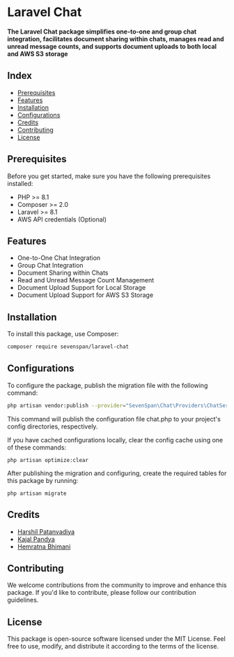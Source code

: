 # Laravel Chat

**The Laravel Chat package simplifies one-to-one and group chat integration, facilitates document sharing within chats, manages read and unread message counts, and supports document uploads to both local and AWS S3 storage**

## Index

- [Prerequisites](#prerequisites)
- [Features](#features)
- [Installation](#installation)
- [Configurations](#configurations)
- [Credits](#credits)
- [Contributing](#contributing)
- [License](#license)

## <span id="prerequisites">**Prerequisites**</span>

Before you get started, make sure you have the following prerequisites installed:

- PHP >= 8.1
- Composer >= 2.0
- Laravel >= 8.1
- AWS API credentials (Optional)

## <span id="features">**Features**</span>

- One-to-One Chat Integration
- Group Chat Integration
- Document Sharing within Chats
- Read and Unread Message Count Management
- Document Upload Support for Local Storage
- Document Upload Support for AWS S3 Storage

## <span id="installation">**Installation**</span>

To install this package, use Composer:

```bash
composer require sevenspan/laravel-chat
```

## <span id="configurations">**Configurations**</span>

To configure the package, publish the migration file with the following command:

```bash
php artisan vendor:publish --provider="SevenSpan\Chat\Providers\ChatServiceProvider"
```

This command will publish the configuration file chat.php to your project's config directories, respectively.

If you have cached configurations locally, clear the config cache using one of these commands:

```
php artisan optimize:clear
```

After publishing the migration and configuring, create the required tables for this package by running:

```
php artisan migrate
```

## <span id="credits">Credits</span>

- [Harshil Patanvadiya](https://github.com/harshil-patanvadiya)
- [Kajal Pandya](https://github.com/kajal98)
- [Hemratna Bhimani](https://github.com/hemratna)

## <span id="contributing">Contributing</span>

We welcome contributions from the community to improve and enhance this package. If you'd like to contribute, please follow our contribution guidelines.

## <span id="license">License</span>

This package is open-source software licensed under the MIT License. Feel free to use, modify, and distribute it according to the terms of the license.
